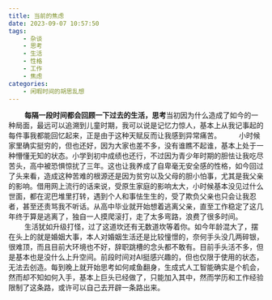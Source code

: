 ```yaml
---
title: 当前的焦虑
date: 2023-09-07 10:57:50
tags:
    - 杂谈
    - 思考
    - 生活
    - 性格
    - 工作
    - 焦虑
categories: 
    - 闲暇时间的胡思乱想
---
```


&nbsp;&nbsp;&nbsp;&nbsp;&nbsp;&nbsp;&nbsp;&nbsp;**每隔一段时间都会回顾一下过去的生活，思考**当初因为什么造成了如今的一种局面，最远可以追溯到儿童时期，我可以说是记忆力惊人，基本上从我记事起的每件事我都能回忆起来，正是由于这种天赋反而让我感到异常痛苦。
&nbsp;&nbsp;&nbsp;&nbsp;&nbsp;&nbsp;&nbsp;&nbsp;小时候家里确实挺穷的，但也还好，因为大家也差不多，没有谁瞧不起谁，基本上处于一种懵懂无知的状态。小学到初中成绩也还行，不过因为青少年时期的胆怯让我吃尽苦头，高中被恐惧惊扰了三年。这也让我养成了自卑毫无安全感的性格，如今回过了头来看，造成这种苦难的根源还是因为贫穷以及父母的胆小怕事，尤其是我父亲的影响。借用网上流行的话来说，受原生家庭的影响太大，小时候基本没见过什么世面，都在泥巴堆里打转，遇到个人和事怯生生的，受了欺负父亲也只会让我忍者，甚至还责骂我不听话。从高中毕业就开始想着逃离父亲，直至工作稳定了这几年终于算是逃离了，独自一人摸爬滚打，走了太多弯路，浪费了很多时间。
&nbsp;&nbsp;&nbsp;&nbsp;&nbsp;&nbsp;&nbsp;&nbsp;生活犹如升级打怪，过了这道坎还有无数道坎等着你。如今年龄混大了，摆在头上的就是婚姻大事，本人对婚姻生活还是比较憧憬的，奈何手头没几两碎银，很难顶，而且目前大环境也不好，辞职跳槽的念头都不敢有。目前手头活不多，但是基本也是没什么上升空间。前段时间对AI挺感兴趣的，但也仅限于使用的状态，无法去创造。每到晚上就开始思考如何咸鱼翻身，生成式人工智能确实是个机会，然而却不知如何入手，基本上巨头已经做了，只能加入其中，然而学历和工作经验限制了这条路，或许可以自己去开辟一条路出来。